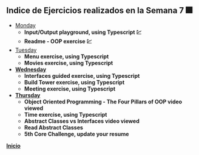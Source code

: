 ## Indice de Ejercicios realizados en la Semana 7 :fireworks:

<ul>
    <li>
        <a href="./Monday.md">Monday</a>
        <ul>
            <li><strong>Input/Output playground, using Typescript 💹</strong></li>
            <li><strong>Readme - OOP exercise 💹</strong></li>
        </ul>
    </li>
    <li>
        <a href="./Tuesday.md">Tuesday</a>
        <ul>
            <li><strong>Menu exercise, using Typescript</li>
            <li><strong>Movies exercise, using Typescript</strong></li>
        </ul>
    </li>
    <li>
        <a href="./Wednesday.md">Wednesday</a>
        <ul>
            <li><strong>Interfaces guided exercise, using Typescript</strong></li>
            <li><strong>Build Tower exercise, using Typescript</strong></li>
            <li><strong>Meeting exercise, using Typescript</strong></li>
        </ul>
    </li>
    <li>
        <a href="./Thursday.md">Thursday</a>
        <ul>
            <li><strong>Object Oriented Programming - The Four Pillars of OOP video viewed</strong></li>
            <li><strong>Time exercise, using Typescript</strong></li>
            <li><strong>Abstract Classes vs Interfaces video viewed</strong></li>
            <li><strong>Read Abstract Classes</strong></li>
            <li><strong>5th Core Challenge, update your resume</strong></li>
        </ul>
    </li>
</ul>

<a href="../README.md">Inicio</a>